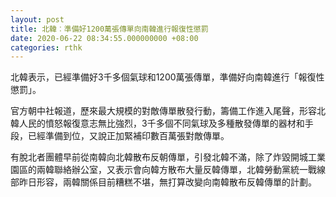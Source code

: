 ```yaml
---
layout: post
title: 北韓︰準備好1200萬張傳單向南韓進行報復性懲罰
date: 2020-06-22 08:34:55.000000000 +08:00
categories: rthk
---
```


北韓表示，已經準備好3千多個氣球和1200萬張傳單，準備好向南韓進行「報復性懲罰」。

官方朝中社報道，歷來最大規模的對敵傳單散發行動，籌備工作進入尾聲，形容北韓人民的憤怒報復意志無比強烈，3千多個不同氣球及多種散發傳單的器材和手段，已經準備到位，又說正加緊補印數百萬張對敵傳單。

有脫北者團體早前從南韓向北韓散布反朝傳單，引發北韓不滿，除了炸毀開城工業園區的兩韓聯絡辦公室，又表示會向韓方散布大量反韓傳單，北韓勞動黨統一戰線部昨日形容，兩韓關係目前糟糕不堪，無打算改變向南韓散布反韓傳單的計劃。
